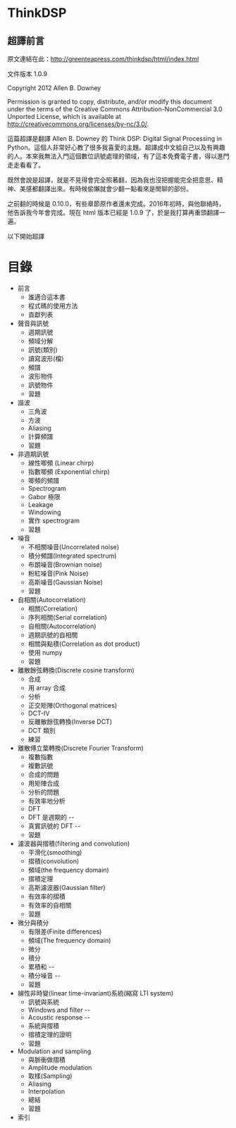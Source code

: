 
# ThinkDSP

## 超譯前言

原文連結在此：http://greenteapress.com/thinkdsp/html/index.html

文件版本 1.0.9

Copyright 2012 Allen B. Downey

Permission is granted to copy, distribute, and/or modify this document under the terms of the Creative Commons Attribution-NonCommercial 3.0 Unported License, which is available at http://creativecommons.org/licenses/by-nc/3.0/.

這篇超譯是翻譯 Allen B. Downey 的 Think DSP: Digital Signal Processing in Python。這個人非常好心教了很多我喜愛的主題。超譯成中文給自己以及有興趣的人。本來我無法入門這個數位訊號處理的領域，有了這本免費電子書，得以進門走走看看了。

既然會說是超譯，就是不見得會完全照著翻，因為我也沒把握能完全把意思、精神、美感都翻譯出來。有時候偷懶就會少翻一點看來是閒聊的部份。

之前翻的時候是 0.10.0，有些章節原作者還未完成。2016年初時，與他聯絡時，他告訴我今年會完成。現在 html 版本已經是 1.0.9 了，於是我打算再重頭翻譯一遍。

以下開始超譯

# 目錄

* 前言
  * 誰適合這本書
  * 程式碼的使用方法
  * 貢獻列表
* 聲音與訊號
  * 週期訊號
  * 頻域分解
  * 訊號(類別)
  * 讀寫波形(檔)
  * 頻譜
  * 波形物件
  * 訊號物件
  * 習題
* 諧波
  * 三角波
  * 方波
  * Aliasing
  * 計算頻譜
  * 習題
* 非週期訊號
  * 線性唧頻 (Linear chirp)
  * 指數唧頻 (Exponential chirp)
  * 唧頻的頻譜
  * Spectrogram
  * Gabor 極限
  * Leakage
  * Windowing
  * 實作 spectrogram
  * 習題
* 噪音
  * 不相關噪音(Uncorrelated noise)
  * 積分頻譜(Integrated spectrum)
  * 布朗噪音(Brownian noise)
  * 粉紅噪音(Pink Noise)
  * 高斯噪音(Gaussian Noise)
  * 習題
* 自相關(Autocorrelation)
  * 相關(Correlation)
  * 序列相關(Serial correlation)
  * 自相關(Autocorrelation)
  * 週期訊號的自相關
  * 相關與點積(Correlation as dot product)
  * 使用 numpy
  * 習題
* 離散餘弦轉換(Discrete cosine transform)
  * 合成
  * 用 array 合成
  * 分析
  * 正交矩陣(Orthogonal matrices)
  * DCT-IV
  * 反離散餘弦轉換(Inverse DCT)
  * DCT 類別
  * 練習
* 離散傅立葉轉換(Discrete Fourier Transform)
  * 複數指數
  * 複數訊號
  * 合成的問題
  * 用矩陣合成
  * 分析的問題
  * 有效率地分析
  * DFT
  * DFT 是週期的 --
  * 真實訊號的 DFT --
  * 習題
* 濾波器與摺積(filtering and convolution)
  * 平滑化(smoothing)
  * 摺積(convolution)
  * 頻域(the frequency domain)
  * 摺積定理
  * 高斯濾波器(Gaussian filter)
  * 有效率的摺積
  * 有效率的自相關
  * 習題
* 微分與積分
  * 有限差(Finite differences)
  * 頻域(The frequency domain)
  * 微分
  * 積分
  * 累積和 --
  * 積分噪音 --
  * 習題
* 線性非時變(linear time-invariant)系統(縮寫 LTI system)
  * 訊號與系統
  * Windows and filter --
  * Acoustic response --
  * 系統與摺積
  * 摺積定理的證明
  * 習題
* Modulation and sampling
  * 與脈衝做摺積
  * Amplitude modulation
  * 取樣(Sampling)
  * Aliasing
  * Interpolation
  * 總結
  * 習題
* 索引


```python

```

